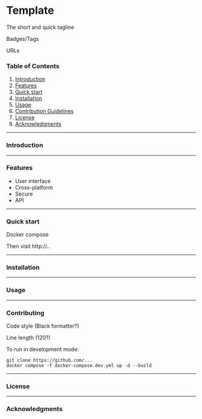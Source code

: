 # Template

The short and quick tagline

Badges/Tags

URLs

### Table of Contents

1. [Introduction](#introduction)
1. [Features](#features)
1. [Quick start](#quick-start)
1. [Installation](#installation)
1. [Usage](#usage)
1. [Contribution Guidelines](#contribution-guidelines)
1. [License](#license)
1. [Acknowledgments](#acknowledgments)

---

### Introduction

---

### Features

* User interface
* Cross-platform
* Secure
* API

---

### Quick start

Docker compose

Then visit http://..

---

### Installation

---

### Usage

---

### Contributing

Code style (Black formatter?)

Line length (120?)

To run in development mode:

```shell
git clone https://github.com/...
docker compose -f docker-compose.dev.yml up -d --build
```
<!-- https://github.com/serge-chat/serge/blob/main/docker-compose.dev.yml -->

---

### License

---

### Acknowledgments

